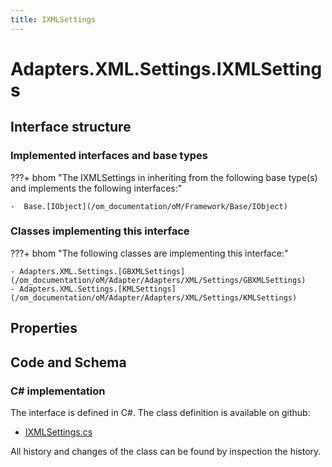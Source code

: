 ```yaml
---
title: IXMLSettings
---
```


# Adapters.XML.Settings.IXMLSettings



## Interface structure

### Implemented interfaces and base types

???+ bhom "The IXMLSettings in inheriting from the following base type(s) and implements the following interfaces:"

    -  Base.[IObject](/om_documentation/oM/Framework/Base/IObject)


### Classes implementing this interface

???+ bhom "The following classes are implementing this interface:"

    - Adapters.XML.Settings.[GBXMLSettings](/om_documentation/oM/Adapter/Adapters/XML/Settings/GBXMLSettings)
    - Adapters.XML.Settings.[KMLSettings](/om_documentation/oM/Adapter/Adapters/XML/Settings/KMLSettings)


## Properties

## Code and Schema

### C# implementation

The interface is defined in C#. The class definition is available on github:

- [IXMLSettings.cs](https://github.com/BHoM/XML_Toolkit/blob/develop/XML_oM/Settings/IXMLSettings.cs)

All history and changes of the class can be found by inspection the history.
